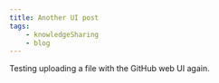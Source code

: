 ```yaml
---
title: Another UI post
tags: 
    - knowledgeSharing
    - blog
---
```


Testing uploading a file with the GitHub web UI again.
